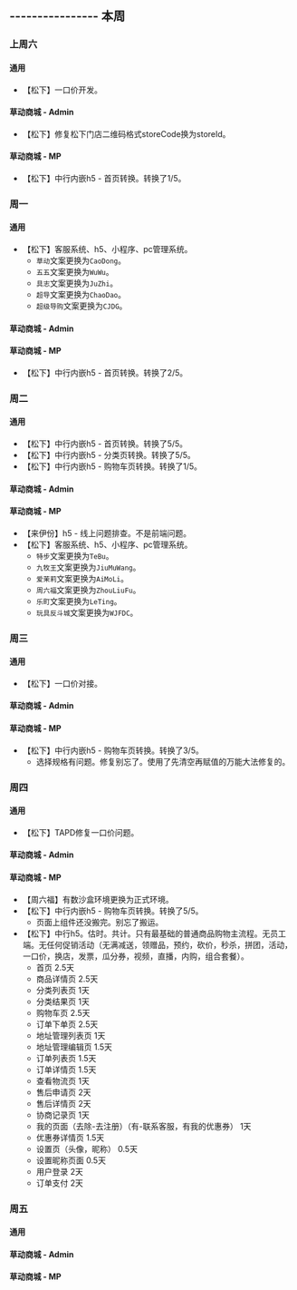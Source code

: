 ## ---------------- 本周

### 上周六
#### 通用
* 【松下】一口价开发。
#### 草动商城 - Admin
* 【松下】修复松下门店二维码格式storeCode换为storeId。
#### 草动商城 - MP
* 【松下】中行内嵌h5 - 首页转换。转换了1/5。

### 周一
#### 通用
* 【松下】客服系统、h5、小程序、pc管理系统。
  - `草动`文案更换为`CaoDong`。
  - `五五`文案更换为`WuWu`。
  - `具志`文案更换为`JuZhi`。
  - `超导`文案更换为`ChaoDao`。
  - `超级导购`文案更换为`CJDG`。
#### 草动商城 - Admin
#### 草动商城 - MP
* 【松下】中行内嵌h5 - 首页转换。转换了2/5。

### 周二
#### 通用
* 【松下】中行内嵌h5 - 首页转换。转换了5/5。
* 【松下】中行内嵌h5 - 分类页转换。转换了5/5。
* 【松下】中行内嵌h5 - 购物车页转换。转换了1/5。
#### 草动商城 - Admin
#### 草动商城 - MP
* 【来伊份】h5 - 线上问题排查。不是前端问题。
* 【松下】客服系统、h5、小程序、pc管理系统。
  - `特步`文案更换为`TeBu`。
  - `九牧王`文案更换为`JiuMuWang`。
  - `爱茉莉`文案更换为`AiMoLi`。
  - `周六福`文案更换为`ZhouLiuFu`。
  - `乐町`文案更换为`LeTing`。
  - `玩具反斗城`文案更换为`WJFDC`。

### 周三
#### 通用
* 【松下】一口价对接。
#### 草动商城 - Admin
#### 草动商城 - MP
* 【松下】中行内嵌h5 - 购物车页转换。转换了3/5。
  - 选择规格有问题。修复别忘了。使用了先清空再赋值的万能大法修复的。

### 周四
#### 通用
* 【松下】TAPD修复一口价问题。
#### 草动商城 - Admin
#### 草动商城 - MP
* 【周六福】有数沙盒环境更换为正式环境。
* 【松下】中行内嵌h5 - 购物车页转换。转换了5/5。
  - 页面上组件还没搬完。别忘了搬运。
* 【松下】中行h5。估时。共计。只有最基础的普通商品购物主流程。无员工端。无任何促销活动（无满减送，领赠品，预约，砍价，秒杀，拼团，活动，一口价，换店，发票，瓜分券，视频，直播，内购，组合套餐）。
  - 首页 2.5天
  - 商品详情页 2.5天
  - 分类列表页 1天
  - 分类结果页 1天
  - 购物车页 2.5天
  - 订单下单页 2.5天
  - 地址管理列表页 1天
  - 地址管理编辑页 1.5天
  - 订单列表页 1.5天
  - 订单详情页 1.5天
  - 查看物流页 1天
  - 售后申请页 2天
  - 售后详情页 2天
  - 协商记录页 1天
  - 我的页面（去除-去注册）（有-联系客服，有我的优惠券） 1天
  - 优惠券详情页 1.5天
  - 设置页（头像，昵称） 0.5天
  - 设置昵称页面 0.5天
  - 用户登录 2天
  - 订单支付 2天

### 周五
#### 通用
#### 草动商城 - Admin
#### 草动商城 - MP
